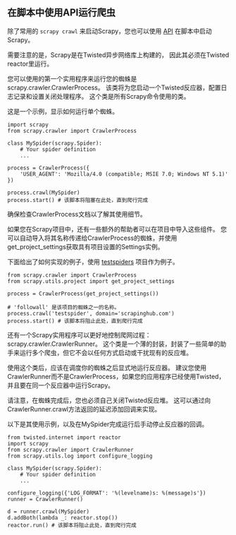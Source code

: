 ## 在脚本中使用API运行爬虫

除了常用的 `scrapy crawl` 来启动Scrapy，您也可以使用 [API](http://scrapy-chs.readthedocs.io/zh_CN/1.0/topics/api.html#topics-api) 在脚本中启动Scrapy。

需要注意的是，Scrapy是在Twisted异步网络库上构建的， 因此其必须在Twisted reactor里运行。

您可以使用的第一个实用程序来运行您的蜘蛛是scrapy.crawler.CrawlerProcess。 该类将为您启动一个Twisted反应器，配置日志记录和设置关闭处理程序。 这个类是所有Scrapy命令使用的类。

这是一个示例，显示如何运行单个蜘蛛。

```
import scrapy
from scrapy.crawler import CrawlerProcess

class MySpider(scrapy.Spider):
    # Your spider definition
    ...

process = CrawlerProcess({
    'USER_AGENT': 'Mozilla/4.0 (compatible; MSIE 7.0; Windows NT 5.1)'
})

process.crawl(MySpider)
process.start() # 该脚本将阻塞在此处，直到爬行完成
```

确保检查CrawlerProcess文档以了解其使用细节。

如果您在Scrapy项目中，还有一些额外的帮助者可以在项目中导入这些组件。 您可以自动导入将其名称传递给CrawlerProcess的蜘蛛，并使用get_project_settings获取具有项目设置的Settings实例。



下面给出了如何实现的例子，使用 [testspiders](https://github.com/scrapinghub/testspiders) 项目作为例子。

```
from scrapy.crawler import CrawlerProcess
from scrapy.utils.project import get_project_settings

process = CrawlerProcess(get_project_settings())

# 'followall' 是该项目的蜘蛛之一的名称。
process.crawl('testspider', domain='scrapinghub.com')
process.start() # 该脚本将阻止此处，直到爬行完成
```

还有一个Scrapy实用程序可以更好地控制爬网过程：scrapy.crawler.CrawlerRunner。 这个类是一个薄的封装，封装了一些简单的助手来运行多个爬虫，但它不会以任何方式启动或干扰现有的反应堆。

使用这个类后，应该在调度你的蜘蛛之后显式地运行反应器。 建议您使用CrawlerRunner而不是CrawlerProcess，如果您的应用程序已经使用Twisted，并且要在同一个反应器中运行Scrapy。

请注意，在蜘蛛完成后，您也必须自己关闭Twisted反应堆。 这可以通过向CrawlerRunner.crawl方法返回的延迟添加回调来实现。

以下是其使用示例，以及在MySpider完成运行后手动停止反应器的回调。



```
from twisted.internet import reactor
import scrapy
from scrapy.crawler import CrawlerRunner
from scrapy.utils.log import configure_logging

class MySpider(scrapy.Spider):
    # Your spider definition
    ...

configure_logging({'LOG_FORMAT': '%(levelname)s: %(message)s'})
runner = CrawlerRunner()

d = runner.crawl(MySpider)
d.addBoth(lambda _: reactor.stop())
reactor.run() # 该脚本将阻止此处，直到爬行完成
```